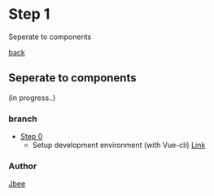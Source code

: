# Step 1
Seperate to components

[back](https://github.com/JaeYeopHan/vue-todo-tutorial)

## Seperate to components

(in progress..)

### branch
* [Step 0]()
  * Setup development environment (with Vue-cli) [Link]()

### Author
[Jbee](http://friendly-belief.surge.sh/)
